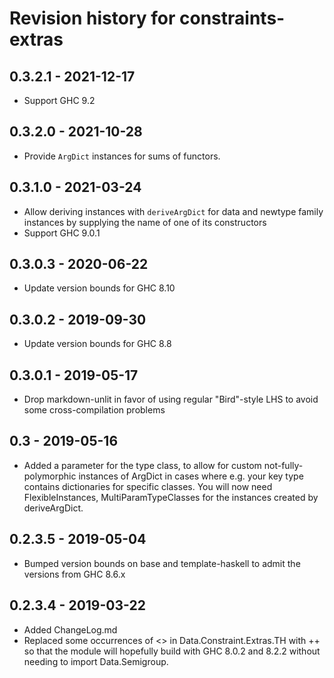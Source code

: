 # Revision history for constraints-extras

## 0.3.2.1 - 2021-12-17

* Support GHC 9.2

## 0.3.2.0 - 2021-10-28

* Provide `ArgDict` instances for sums of functors.

## 0.3.1.0 - 2021-03-24

* Allow deriving instances with `deriveArgDict` for data and newtype family instances by supplying the name of one of its constructors
* Support GHC 9.0.1

## 0.3.0.3 - 2020-06-22

* Update version bounds for GHC 8.10

## 0.3.0.2 - 2019-09-30

* Update version bounds for GHC 8.8

## 0.3.0.1 - 2019-05-17

* Drop markdown-unlit in favor of using regular "Bird"-style LHS to avoid some cross-compilation problems

## 0.3 - 2019-05-16

* Added a parameter for the type class, to allow for custom not-fully-polymorphic instances of ArgDict in cases where e.g. your key type contains dictionaries for specific classes. You will now need FlexibleInstances, MultiParamTypeClasses for the instances created by deriveArgDict.

## 0.2.3.5 - 2019-05-04

* Bumped version bounds on base and template-haskell to admit the versions from GHC 8.6.x

## 0.2.3.4 - 2019-03-22

* Added ChangeLog.md
* Replaced some occurrences of <> in Data.Constraint.Extras.TH with ++ so that the module will hopefully build with GHC 8.0.2 and 8.2.2 without needing to import Data.Semigroup.
